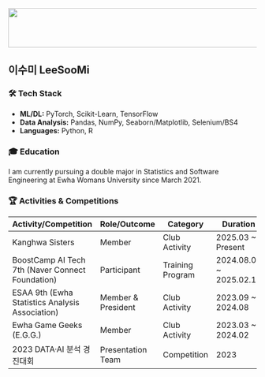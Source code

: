 
<a href="https://github.com/devxb/gitanimals">
  <img
    src="https://render.gitanimals.org/lines/SooMiiii?pet-id=662524907837691860"
    width="600"
    height="80"
  />
</a>
  
## 이수미 LeeSooMi

### 🛠️ Tech Stack

- **ML/DL:** PyTorch, Scikit-Learn, TensorFlow  
- **Data Analysis:** Pandas, NumPy, Seaborn/Matplotlib, Selenium/BS4  
- **Languages:** Python, R

### 🎓 Education

I am currently pursuing a double major in Statistics and Software Engineering at Ewha Womans University since March 2021.

### 🏆 Activities & Competitions

| **Activity/Competition**                          | **Role/Outcome**             | **Category**       | **Duration**                   |
|---------------------------------------------------|------------------------------|--------------------|--------------------------------|
| Kanghwa Sisters                                  | Member                       | Club Activity      | 2025.03 ~ Present             |
| BoostCamp AI Tech 7th (Naver Connect Foundation)  | Participant                  | Training Program   | 2024.08.05 ~ 2025.02.12       |
| ESAA 9th (Ewha Statistics Analysis Association)           | Member & President                    | Club Activity      | 2023.09 ~ 2024.08             |
| Ewha Game Geeks (E.G.G.)                          | Member                       | Club Activity      | 2023.03 ~ 2024.02             |
| 2023 DATA·AI 분석 경진대회                       | Presentation Team            | Competition        | 2023                           |

